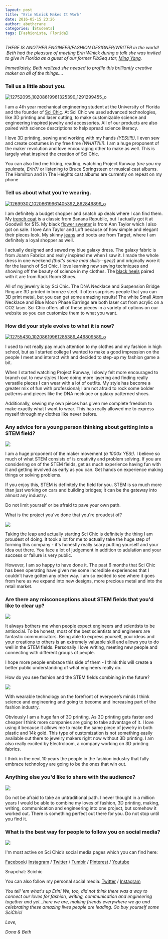 ```yaml
---
layout: post
title: "Erin Winick Makes It Work"
date: 2016-05-15 23:26
author: abethcrane
categories: [Students]
tags: [Fashionista, Florida]
---
```


*THERE IS ANOTHER ENGINEER/FASHION DESIGNER/WRITER in the world!  Beth had the pleasure of meeting Erin Winick during a talk she was invited to give in Florida as a guest of our former FibSeq star, [Ming Yang](http://www.fibonaccisequinsblog.com/ming-yang/).*

*Immediately, Beth realized she needed to profile this brilliantly creative maker on all of the things....*

### Tell us a little about you.

![12752095\_10208619961325390\_1291299455\_o](http://www.fibonaccisequinsblog.com/wp-content/uploads/2016/02/12752095_10208619961325390_1291299455_o-1024x683.jpg)

I am a 4th year mechanical engineering student at the University of Florida and the founder of [Sci Chic](http://www.scichic.com/). At Sci Chic we used advanced technologies, like 3D printing and laser cutting, to make customizable science and engineering inspired jewelry and accessories. All of our products are also paired with science descriptions to help spread science literacy.

I love 3D printing, sewing and working with my hands *(YES!!!!!)*. I even sew and create costumes in my free time *(WHAT?!!!).* I am a huge proponent of the maker revolution and love encouraging other to make as well. This is largely what inspired the creation of Sci Chic.

You can also find me hiking, reading, watching Project Runway *(are you my soulmate, Erin?)* or listening to Bruce Springsteen or musical cast albums. The Hamilton and In The Heights cast albums are currently on repeat on my phone

### Tell us about what you're wearing.

[![12699307\_10208619961405392\_862846899\_o](http://www.fibonaccisequinsblog.com/wp-content/uploads/2016/02/12699307_10208619961405392_862846899_o-683x1024.jpg)](http://www.fibonaccisequinsblog.com/wp-content/uploads/2016/02/12699307_10208619961405392_862846899_o.jpg)

I am definitely a budget shopper and snatch up deals where I can find them. My [trench coat](http://amzn.to/23R58o8) is a classic from Banana Republic, but I actually got it at Goodwill for $15. My black [flower sweater](http://amzn.to/229iGw1) is from Ann Taylor which I also got on sale. I love Ann Taylor and Loft because of how simple and elegant their pieces look. My skinny [jeans](http://amzn.to/1XaYh8O) and boots are from Target, where I am definitely a loyal shopper as well.

I actually designed and sewed my blue galaxy dress. The galaxy fabric is from Joann Fabrics and really inspired me when I saw it. I made the whole dress in one weekend *(that's some mad skills--geez)* and originally wore it for the launch of Sci Chic. I love learning new sewing techniques and showing off the beauty of science in my clothes. The [black heels](http://amzn.to/1TdTI8U) paired with it are from Rack Room Shoes.

All of my jewelry is by Sci Chic. The DNA Necklace and Suspension Bridge Ring are 3D printed in bronze steel. It often surprises people that you can 3D print metal, but you can get some amazing results! The white Small Atom Necklace and Blue Moon Phase Earrings are both laser cut from acrylic on a CO2 laser. Sci Chic offers all of these pieces in a variety of options on our website so you can customize them to what you want.

### How did your style evolve to what it is now?

[![12755430\_10208619961285389\_446809589\_o](http://www.fibonaccisequinsblog.com/wp-content/uploads/2016/02/12755430_10208619961285389_446809589_o-1024x683.jpg)](http://www.fibonaccisequinsblog.com/wp-content/uploads/2016/02/12755430_10208619961285389_446809589_o.jpg)

I used to not really pay much attention to my clothes and my fashion in high school, but as I started college I wanted to make a good impression on the people I meet and interact with and decided to step-up my fashion game a bit.

When I started watching Project Runway, I slowly felt more encouraged to branch out to new styles.I love doing more layering and finding really versatile pieces I can wear with a lot of outfits. My style has become a greater mix of fun with professional; I am not afraid to rock some bolder patterns and pieces like the DNA necklace or galaxy patterned shoes.

Additionally, sewing my own pieces has given me complete freedom to make exactly what I want to wear. This has really allowed me to express myself through my clothes like never before.

### Any advice for a young person thinking about getting into a STEM field?

[![](http://www.fibonaccisequinsblog.com/wp-content/uploads/2016/05/IMG_8754-683x1024.jpg)](http://www.fibonaccisequinsblog.com/wp-content/uploads/2016/05/IMG_8754.jpg)

I am a huge proponent of the maker movement *(a 1000x YES!).* I believe so much of what STEM consists of is creativity and problem solving. If you are considering on of the STEM fields, get as much experience having fun with it and getting involved as early as you can. Get hands on experience making things or solving problems.

If you enjoy this, STEM is definitely the field for you. STEM is so much more than just working on cars and building bridges; it can be the gateway into almost any industry.

Do not limit yourself or be afraid to pave your own path.

What is the project you've done that you're proudest of?

[![](http://www.fibonaccisequinsblog.com/wp-content/uploads/2016/05/IMG_8742-1024x683.jpg)](http://www.fibonaccisequinsblog.com/wp-content/uploads/2016/05/IMG_8742.jpg)

Taking the leap and actually starting Sci Chic is definitely the thing I am proudest of doing. It took a lot for me to actually take the huge step of forming this company - it's honestly really scary putting yourself and your idea out there. You face a lot of judgement in addition to adulation and your success or failure is very public.

However, I am so happy to have done it. The past 6 months that Sci Chic has been operating have given me some incredible experiences that I couldn’t have gotten any other way. I am so excited to see where it goes from here as we expand into new designs, more precious metal and into the retail market.

### Are there any misconceptions about STEM fields that you'd like to clear up?

[![](http://www.fibonaccisequinsblog.com/wp-content/uploads/2016/05/IMG_8725-683x1024.jpg)](http://www.fibonaccisequinsblog.com/wp-content/uploads/2016/05/IMG_8725-683x1024.jpg)

It always bothers me when people expect engineers and scientists to be antisocial. To be honest, most of the best scientists and engineers are fantastic communicators. Being able to express yourself, your ideas and your creations to others is an extremely valuable skill and allows you to do well in the STEM fields. Personally I love writing, meeting new people and connecting with different groups of people.

I hope more people embrace this side of them - I think this will create a better public understanding of what engineers really do.

How do you see fashion and the STEM fields combining in the future?

[![](http://www.fibonaccisequinsblog.com/wp-content/uploads/2016/05/IMG_8734-1024x683.jpg)](http://www.fibonaccisequinsblog.com/wp-content/uploads/2016/05/IMG_8734.jpg)

With wearable technology on the forefront of everyone’s minds I think science and engineering and going to become and increasing part of the fashion industry.

Obviously I am a huge fan of 3D printing. As 3D printing gets faster and cheaper I think more companies are going to take advantage of it. I love using it because it allows me to make the same piece of jewelry in both plastic and 14k gold. This type of customization is not something easily available out there to jewelry makers right now without 3D printing. I am also really excited by Electroloom, a company working on 3D printing fabrics.

I think in the next 10 years the people in the fashion industry that fully embrace technology are going to be the ones that win out.

### Anything else you'd like to share with the audience?

[![](http://www.fibonaccisequinsblog.com/wp-content/uploads/2016/05/IMG_8707-1024x683.jpg)](http://www.fibonaccisequinsblog.com/wp-content/uploads/2016/05/IMG_8707-1024x683.jpg)

Do not be afraid to take an untraditional path. I never thought in a million years I would be able to combine my loves of fashion, 3D printing, making, writing, communication and engineering into one project, but somehow it worked out. There is something perfect out there for you. Do not stop until you find it.

### What is the best way for people to follow you on social media?

[![](http://www.fibonaccisequinsblog.com/wp-content/uploads/2016/05/IMG_8800-683x1024.jpg)](http://www.fibonaccisequinsblog.com/wp-content/uploads/2016/05/IMG_8800.jpg)

I'm most active on Sci Chic’s social media pages which you can find here:

[Facebook](https://www.facebook.com/ScienceChic/)/ [Instagram](https://www.instagram.com/sci_chic/) / [Twitter](https://twitter.com/scichicnews) / [Tumblr](http://sci-chic.tumblr.com/) / [Pinterest](https://www.pinterest.com/scichic/) / [Youtube](https://www.youtube.com/channel/UC97p7wefcuBJJ25iKwmBOsA)

Snapchat: Scichic

You can also follow my personal social media: [Twitter](https://twitter.com/bcofengineering) / [Instagram](https://www.instagram.com/erinwinick/)

*You tell 'em what's up Erin! We, too, did not think there was a way to connect our loves for fashion, writing, communication and engineering together and yet...here we are, making friends everywhere we go and celebrating these amazing lives people are leading. Go buy yourself some SciChic!*

*Love,*

*Dona & Beth*
